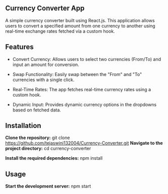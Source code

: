 ## Currency Converter App

A simple currency converter built using React.js. This application allows users to convert a specified amount from one currency to another using real-time exchange rates fetched via a custom hook.

## Features

- Convert Currency: Allows users to select two currencies (From/To) and input an amount for conversion.

- Swap Functionality: Easily swap between the "From" and "To" currencies with a single click.

- Real-Time Rates: The app fetches real-time currency rates using a custom hook.

- Dynamic Input: Provides dynamic currency options in the dropdowns based on fetched data.

## Installation

**Clone the repository:**
git clone https://github.com/tejaswini132004/Currency-Converter.git
**Navigate to the project directory:**
cd currency-converter

**Install the required dependencies:**
npm install

## Usage

**Start the development server:**
npm start
